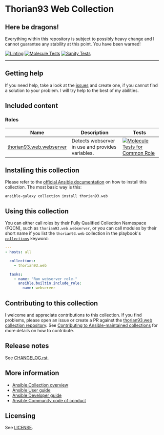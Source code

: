 # Thorian93 Web Collection

## Here be dragons!
Everything within this repository is subject to possibly heavy change
and I cannot guarantee any stability at this point. You have been warned!

[![Linting](https://github.com/thorian93/web/actions/workflows/linting.yaml/badge.svg)](https://github.com/thorian93/web/actions/workflows/linting.yaml)
[![Molecule Tests](https://github.com/thorian93/web/actions/workflows/molecule.yaml/badge.svg)](https://github.com/thorian93/web/actions/workflows/molecule.yaml)
[![Sanity Tests](https://github.com/thorian93/web/actions/workflows/sanity.yaml/badge.svg)](https://github.com/thorian93/web/actions/workflows/sanity.yaml)

---

## Getting help
If you need help, take a look at the [issues](https://github.com/thorian93/web/issues?q=is%3Aissue+is%3Aopen+sort%3Aupdated-desc)
and create one, if you cannot find a solution to your problem.
I will try help to the best of my abilities.

## Included content
### Roles
Name | Description | Tests
--- | --- | ---
[thorian93.web.webserver](https://github.com/thorian93/web/blob/main/roles/webserver/README.md)|Detects webserver in use and provides variables.|[![Molecule Tests for Common Role](https://github.com/thorian93/web/actions/workflows/molecule-role-common.yaml/badge.svg)](https://github.com/thorian93/web/actions/workflows/molecule-role-webserver.yaml)

## Installing this collection
Please refer to the [official Ansible documentation](https://docs.ansible.com/ansible/latest/collections_guide/collections_installing.html) on how to install this collection. The most basic way is this:

    ansible-galaxy collection install thorian93.web

## Using this collection
You can either call roles by their Fully Qualified Collection Namespace (FQCN),
such as `thorian93.web.webserver`, or you can call modules by their short name
if you list the `thorian93.web` collection in the playbook's [`collections`](https://docs.ansible.com/ansible/devel/user_guide/collections_using.html#using-collections-in-playbooks) keyword:

```yaml
---
- hosts: all

  collections:
    - thorian93.web

  tasks:
    - name: "Run webserver role."
      ansible.builtin.include_role:
        name: webserver
```

## Contributing to this collection
I welcome and appreciate contributions to this collection.
If you find problems, please open an issue or create a PR against the [thorian93.web collection repository](https://github.com/thorian93/web).
See [Contributing to Ansible-maintained collections](https://docs.ansible.com/ansible/devel/community/contributing_maintained_collections.html#contributing-maintained-collections) for more details on how to contribute.

## Release notes
<!--Add a link to a changelog.rst file or an external docsite to cover this information. -->
See [CHANGELOG.rst](CHANGELOG.rst).

## More information
- [Ansible Collection overview](https://github.com/ansible-collections/overview)
- [Ansible User guide](https://docs.ansible.com/ansible/latest/user_guide/index.html)
- [Ansible Developer guide](https://docs.ansible.com/ansible/latest/dev_guide/index.html)
- [Ansible Community code of conduct](https://docs.ansible.com/ansible/latest/community/code_of_conduct.html)

## Licensing
See [LICENSE](LICENSE).
